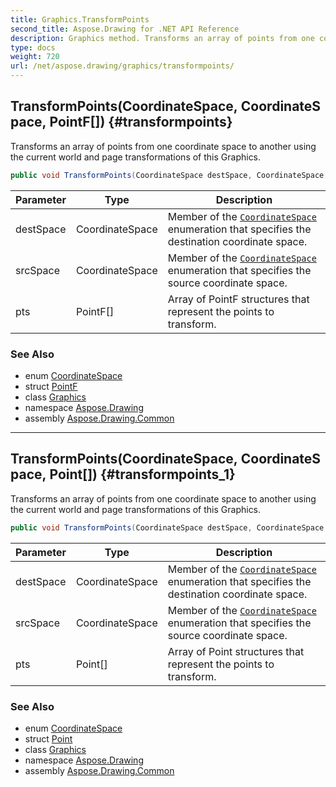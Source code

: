 ```yaml
---
title: Graphics.TransformPoints
second_title: Aspose.Drawing for .NET API Reference
description: Graphics method. Transforms an array of points from one coordinate space to another using the current world and page transformations of this Graphics
type: docs
weight: 720
url: /net/aspose.drawing/graphics/transformpoints/
---
```

## TransformPoints(CoordinateSpace, CoordinateSpace, PointF[]) {#transformpoints}

Transforms an array of points from one coordinate space to another using the current world and page transformations of this Graphics.

```csharp
public void TransformPoints(CoordinateSpace destSpace, CoordinateSpace srcSpace, PointF[] pts)
```

| Parameter | Type | Description |
| --- | --- | --- |
| destSpace | CoordinateSpace | Member of the [`CoordinateSpace`](../../../aspose.drawing.drawing2d/coordinatespace/) enumeration that specifies the destination coordinate space. |
| srcSpace | CoordinateSpace | Member of the [`CoordinateSpace`](../../../aspose.drawing.drawing2d/coordinatespace/) enumeration that specifies the source coordinate space. |
| pts | PointF[] | Array of PointF structures that represent the points to transform. |

### See Also

* enum [CoordinateSpace](../../../aspose.drawing.drawing2d/coordinatespace/)
* struct [PointF](../../pointf/)
* class [Graphics](../)
* namespace [Aspose.Drawing](../../graphics/)
* assembly [Aspose.Drawing.Common](../../../)

---

## TransformPoints(CoordinateSpace, CoordinateSpace, Point[]) {#transformpoints_1}

Transforms an array of points from one coordinate space to another using the current world and page transformations of this Graphics.

```csharp
public void TransformPoints(CoordinateSpace destSpace, CoordinateSpace srcSpace, Point[] pts)
```

| Parameter | Type | Description |
| --- | --- | --- |
| destSpace | CoordinateSpace | Member of the [`CoordinateSpace`](../../../aspose.drawing.drawing2d/coordinatespace/) enumeration that specifies the destination coordinate space. |
| srcSpace | CoordinateSpace | Member of the [`CoordinateSpace`](../../../aspose.drawing.drawing2d/coordinatespace/) enumeration that specifies the source coordinate space. |
| pts | Point[] | Array of Point structures that represent the points to transform. |

### See Also

* enum [CoordinateSpace](../../../aspose.drawing.drawing2d/coordinatespace/)
* struct [Point](../../point/)
* class [Graphics](../)
* namespace [Aspose.Drawing](../../graphics/)
* assembly [Aspose.Drawing.Common](../../../)


